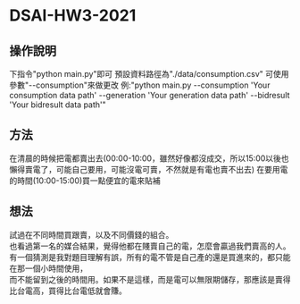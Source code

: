 # DSAI-HW3-2021

## 操作說明
下指令"python main.py"即可
預設資料路徑為"./data/consumption.csv"
可使用參數"--consumption"來做更改
例:"python main.py --consumption 'Your consumption data path' --generation 'Your generation data path' --bidresult 'Your bidresult data path'"
## 方法
在清晨的時候把電都賣出去(00:00-10:00，雖然好像都沒成交，所以15:00以後也懶得賣電了，可能自己要用，可能沒電可賣，不然就是有電也賣不出去)
在要用電的時間(10:00-15:00)買一點便宜的電來貼補
## 想法
試過在不同時間買跟賣，以及不同價錢的組合。  
也看過第一名的媒合結果，覺得他都在賤賣自己的電，怎麼會贏過我們賣高的人。  
有一個猜測是我對題目理解有誤，所有的電不管是自己產的還是買進來的，都只能在那一個小時間使用，  
而不能留到之後的時間用。如果不是這樣，而是電可以無限期儲存，那應該是賣得比台電高，買得比台電低就會賺。
